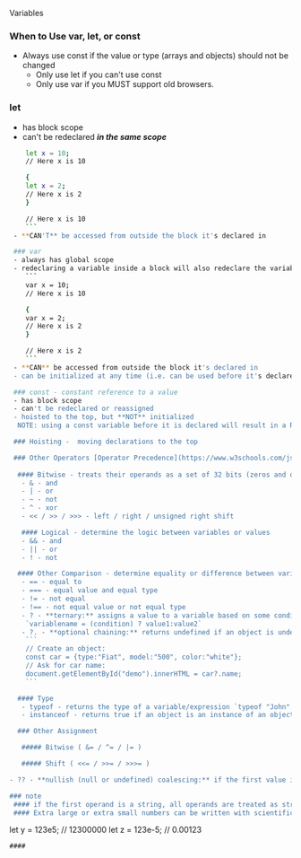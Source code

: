 Variables

### When to Use var, let, or const

- Always use const if the value or type (arrays and objects) should not be changed
  - Only use let if you can't use const
  - Only use var if you MUST support old browsers.

### let

- has block scope
- can't be redeclared ***in the same scope***

``` bash
    let x = 10;
    // Here x is 10

    {
    let x = 2;
    // Here x is 2
    }

    // Here x is 10
    ```
 - **CAN'T** be accessed from outside the block it's declared in

 ### var 
 - always has global scope
 - redeclaring a variable inside a block will also redeclare the variable outside the block
    ```
    var x = 10;
    // Here x is 10

    {
    var x = 2;  
    // Here x is 2
    }

    // Here x is 2
    ```
 - **CAN** be accessed from outside the block it's declared in
 - can be initialized at any time (i.e. can be used before it's declared)

 ### const - constant reference to a value
 - has block scope
 - can't be redeclared or reassigned
 - hoisted to the top, but **NOT** initialized
  NOTE: using a const variable before it is declared will result in a ReferenceError

 ### Hoisting -  moving declarations to the top

 ### Other Operators [Operator Precedence](https://www.w3schools.com/js/js_precedence.asp)
  
  #### Bitwise - treats their operands as a set of 32 bits (zeros and ones) 
   - & - and
   - | - or
   - ~ - not
   - ^ - xor
   - << / >> / >>> - left / right / unsigned right shift

   #### Logical - determine the logic between variables or values
   - && - and
   - || - or
   - ! - not  

  #### Other Comparison - determine equality or difference between variables or values
   - == - equal to 
   - === - equal value and equal type
   - != - not equal
   - !== - not equal value or not equal type 
   - ? - **ternary:** assigns a value to a variable based on some condition.
    `variablename = (condition) ? value1:value2`
   - ?. - **optional chaining:** returns undefined if an object is undefined or null (instead of throwing an error)
    ```
    // Create an object:
    const car = {type:"Fiat", model:"500", color:"white"};
    // Ask for car name:
    document.getElementById("demo").innerHTML = car?.name;
    ```

  #### Type
   - typeof - returns the type of a variable/expression `typeof "John" // Returns "string"`
   - instanceof - returns true if an object is an instance of an object type

  ### Other Assignment

   ##### Bitwise ( &= / ^= / |= )

   ##### Shift ( <<= / >>= / >>>= )

- ?? - **nullish (null or undefined) coalescing:** if the first value is undefined or null, the second value is assigned.

### note
 #### if the first operand is a string, all operands are treated as strings
 #### Extra large or extra small numbers can be written with scientific (exponential) notation
  ```
  let y = 123e5;    // 12300000
  let z = 123e-5;   // 0.00123
  ```
 ####
